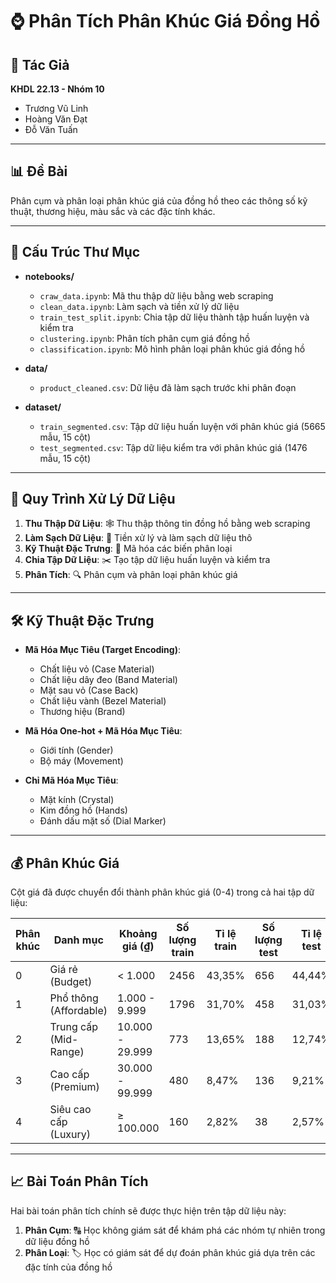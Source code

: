 # ⌚ Phân Tích Phân Khúc Giá Đồng Hồ

## 👥 Tác Giả

**KHDL 22.13 - Nhóm 10**

-   Trương Vũ Linh
-   Hoàng Văn Đạt
-   Đỗ Văn Tuấn

---

## 📊 Đề Bài

Phân cụm và phân loại phân khúc giá của đồng hồ theo các thông số kỹ thuật, thương hiệu, màu sắc và các đặc tính khác.

---

## 📁 Cấu Trúc Thư Mục

-   **notebooks/**

    -   `craw_data.ipynb`: Mã thu thập dữ liệu bằng web scraping
    -   `clean_data.ipynb`: Làm sạch và tiền xử lý dữ liệu
    -   `train_test_split.ipynb`: Chia tập dữ liệu thành tập huấn luyện và kiểm tra
    -   `clustering.ipynb`: Phân tích phân cụm giá đồng hồ
    -   `classification.ipynb`: Mô hình phân loại phân khúc giá đồng hồ

-   **data/**

    -   `product_cleaned.csv`: Dữ liệu đã làm sạch trước khi phân đoạn

-   **dataset/**
    -   `train_segmented.csv`: Tập dữ liệu huấn luyện với phân khúc giá (5665 mẫu, 15 cột)
    -   `test_segmented.csv`: Tập dữ liệu kiểm tra với phân khúc giá (1476 mẫu, 15 cột)

---

## 🔄 Quy Trình Xử Lý Dữ Liệu

1. **Thu Thập Dữ Liệu**: 🕸️ Thu thập thông tin đồng hồ bằng web scraping
2. **Làm Sạch Dữ Liệu**: 🧹 Tiền xử lý và làm sạch dữ liệu thô
3. **Kỹ Thuật Đặc Trưng**: 🔧 Mã hóa các biến phân loại
4. **Chia Tập Dữ Liệu**: ✂️ Tạo tập dữ liệu huấn luyện và kiểm tra
5. **Phân Tích**: 🔍 Phân cụm và phân loại phân khúc giá

---

## 🛠️ Kỹ Thuật Đặc Trưng

-   **Mã Hóa Mục Tiêu (Target Encoding)**:

    -   Chất liệu vỏ (Case Material)
    -   Chất liệu dây đeo (Band Material)
    -   Mặt sau vỏ (Case Back)
    -   Chất liệu vành (Bezel Material)
    -   Thương hiệu (Brand)

-   **Mã Hóa One-hot + Mã Hóa Mục Tiêu**:

    -   Giới tính (Gender)
    -   Bộ máy (Movement)

-   **Chỉ Mã Hóa Mục Tiêu**:
    -   Mặt kính (Crystal)
    -   Kim đồng hồ (Hands)
    -   Đánh dấu mặt số (Dial Marker)

---

## 💰 Phân Khúc Giá

Cột giá đã được chuyển đổi thành phân khúc giá (0-4) trong cả hai tập dữ liệu:

| Phân khúc | Danh mục               | Khoảng giá (₫)  | Số lượng train | Tỉ lệ train | Số lượng test | Tỉ lệ test |
| --------- | ---------------------- | --------------- | -------------- | ----------- | ------------- | ---------- |
| 0         | Giá rẻ (Budget)        | < 1.000         | 2456           | 43,35%      | 656           | 44,44%     |
| 1         | Phổ thông (Affordable) | 1.000 - 9.999   | 1796           | 31,70%      | 458           | 31,03%     |
| 2         | Trung cấp (Mid-Range)  | 10.000 - 29.999 | 773            | 13,65%      | 188           | 12,74%     |
| 3         | Cao cấp (Premium)      | 30.000 - 99.999 | 480            | 8,47%       | 136           | 9,21%      |
| 4         | Siêu cao cấp (Luxury)  | ≥ 100.000       | 160            | 2,82%       | 38            | 2,57%      |

---

## 📈 Bài Toán Phân Tích

Hai bài toán phân tích chính sẽ được thực hiện trên tập dữ liệu này:

1. **Phân Cụm**: 🔠 Học không giám sát để khám phá các nhóm tự nhiên trong dữ liệu đồng hồ
2. **Phân Loại**: 🏷️ Học có giám sát để dự đoán phân khúc giá dựa trên các đặc tính của đồng hồ
